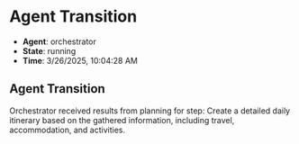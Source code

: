 # Agent Transition

- **Agent**: orchestrator
- **State**: running
- **Time**: 3/26/2025, 10:04:28 AM

## Agent Transition

Orchestrator received results from planning for step: Create a detailed daily itinerary based on the gathered information, including travel, accommodation, and activities.

